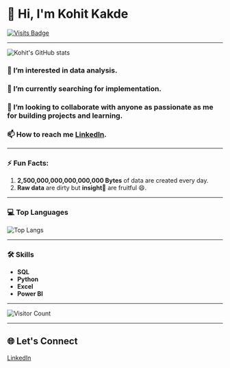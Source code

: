 # 👋 Hi, I'm Kohit Kakde

[![Visits Badge](https://badges.pufler.dev/visits/kohitkakde/kohitkakde)](https://badges.pufler.dev)

---
![Kohit's GitHub stats](https://github-readme-stats.vercel.app/api?username=kohitkakde&show_icons=true&theme=radical)

### 👀 I’m interested in data analysis.
### 🌱 I’m currently searching for implementation.
### 💞️ I’m looking to collaborate with anyone as passionate as me for building projects and learning.
### 📫 How to reach me [LinkedIn](https://www.linkedin.com/in/kohit-kakde-1949b1226).

---

### ⚡ Fun Facts:
1. **2,500,000,000,000,000,000 Bytes** of data are created every day.
2. **Raw data** are dirty but **insight👀** are fruitful 😄.

---
### 💻 Top Languages
![Top Langs](https://github-readme-stats.vercel.app/api/top-langs/?username=kohitkakde&layout=compact&theme=dark)

---
### 🛠️ Skills
- **SQL**
- **Python**
- **Excel**
- **Power BI**
---


![Visitor Count](https://profile-counter.glitch.me/kohitkakde/count.svg)

---

## 🌐 Let's Connect
[LinkedIn](www.linkedin.com/in/kohit-kakde)







































<!---
kohitkakde/kohitkakde is a ✨ special ✨ repository because its `README.md` (this file) appears on your GitHub profile.
You can click the Preview link to take a look at your changes.
--->
